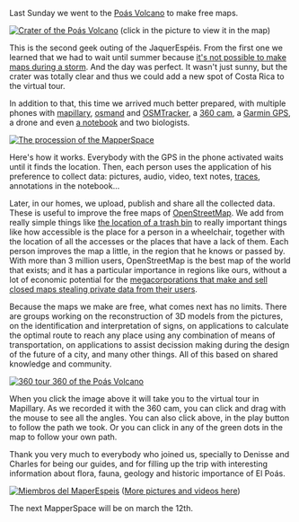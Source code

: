 Last Sunday we went to the
[Poás Volcano](https://en.wikipedia.org/wiki/Po%C3%A1s_Volcano)
to make free maps.

[![Crater of the Poás Volcano](https://d1cuyjsrcm0gby.cloudfront.net/BHp7eM8RAbbhkLWc6XyR6g/thumb-2048.jpg)](https://www.mapillary.com/map/im/BHp7eM8RAbbhkLWc6XyR6g)
(click in the picture to view it in the map)

This is the second geek outing of the JaquerEspéis. From the first one we
learned that we had to wait until summer because
[it's not possible to make maps during a storm](https://archive.org/download/jaquerespeis-mapas/photo484953803566260.jpg).
And the day was perfect. It wasn't just sunny, but the crater was totally clear
and thus we could add a new spot of Costa Rica to the virtual tour.

In addition to that, this time we arrived much better prepared, with multiple
phones with [mapillary](https://www.mapillary.com/),
[osmand](http://osmand.net/) and
[OSMTracker](http://wiki.openstreetmap.org/wiki/OSMTracker_(Android)), a
[360 cam](https://theta360.com/en/), a
[Garmin GPS](https://buy.garmin.com/en-US/US/p/140022), a drone and even
[a notebook](https://twitter.com/elotrojames) and two biologists.

[![The procession of the MapperSpace](https://archive.org/download/maperespeis-poas/image20170226_104505408.jpg)](https://archive.org/download/maperespeis-poas/image20170226_104505408.jpg)

Here's how it works. Everybody with the GPS in the phone activated waits until
it finds the location. Then, each person uses the application of his preference
to collect data: pictures, audio, video, text notes,
[traces](https://en.wikipedia.org/wiki/GPS_eXchange_Format), annotations in the
notebook...

Later, in our homes, we upload, publish and share all the collected data. These
is useful to improve the free maps of
[OpenStreetMap](https://en.wikipedia.org/wiki/OpenStreetMap). We add from
really simple things like
[the location of a trash bin](https://archive.org/details/maperespeis-poas)
to really important things like how accessible is the place for a person in a
wheelchair, together with the location of all the accesses or the places that
have a lack of them. Each person improves the map a little, in the region that
he knows or passed by. With more than 3 million users, OpenStreetMap is the
best map of the world that exists; and it has a particular importance in
regions like ours, without a lot of economic potential for the
[megacorporations that make and sell closed maps stealing private data from their users](https://en.wikipedia.org/wiki/Don't_be_evil#The_End_of_.22Don.27t_Be_Evil.22).

Because the maps we make are free, what comes next has no limits. There are
groups working on the reconstruction of 3D models from the pictures, on the
identification and interpretation of signs, on applications to calculate the
optimal route to reach any place using any combination of means of
transportation, on applications to assist decission making during the design of
the future of a city, and many other things. All of this based on shared
knowledge and community.

[![360 tour 360 of the Poás Volcano](https://d1cuyjsrcm0gby.cloudfront.net/dYPJnZINW7nHTEgJ7g9OEA/thumb-2048.jpg)](https://d1cuyjsrcm0gby.cloudfront.net/dYPJnZINW7nHTEgJ7g9OEA/thumb-2048.jpg)

When you click the image above it will take you to the virtual tour in
Mapillary. As we recorded it with the 360 cam, you can click and drag with the
mouse to see all the angles. You can also click above, in the play button to
follow the path we took. Or you can click in any of the green dots in the map
to follow your own path.

Thank you very much to everybody who joined us, specially to Denisse and
Charles for being our guides, and for filling up the trip with interesting
information about flora, fauna, geology and historic importance of El Poás.

[![Miembros del MaperEspeis](https://archive.org/download/maperespeis-poas/20170226_110006.jpg)](https://archive.org/download/maperespeis-poas/20170226_110006.jpg)
([More pictures and videos here](https://archive.org/details/maperespeis-poas))

The next MapperSpace will be on march the 12th.
